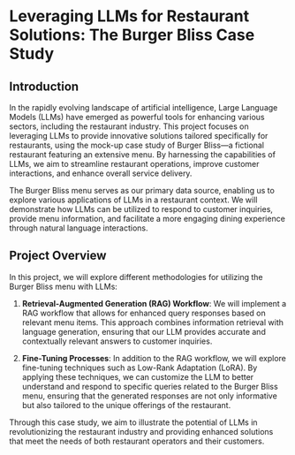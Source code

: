 # Leveraging LLMs for Restaurant Solutions: The Burger Bliss Case Study

## Introduction

In the rapidly evolving landscape of artificial intelligence, Large Language Models (LLMs) have emerged as powerful tools for enhancing various sectors, including the restaurant industry. This project focuses on leveraging LLMs to provide innovative solutions tailored specifically for restaurants, using the mock-up case study of Burger Bliss—a fictional restaurant featuring an extensive menu. By harnessing the capabilities of LLMs, we aim to streamline restaurant operations, improve customer interactions, and enhance overall service delivery.

The Burger Bliss menu serves as our primary data source, enabling us to explore various applications of LLMs in a restaurant context. We will demonstrate how LLMs can be utilized to respond to customer inquiries, provide menu information, and facilitate a more engaging dining experience through natural language interactions.

## Project Overview

In this project, we will explore different methodologies for utilizing the Burger Bliss menu with LLMs:

1. **Retrieval-Augmented Generation (RAG) Workflow**: We will implement a RAG workflow that allows for enhanced query responses based on relevant menu items. This approach combines information retrieval with language generation, ensuring that our LLM provides accurate and contextually relevant answers to customer inquiries.

2. **Fine-Tuning Processes**: In addition to the RAG workflow, we will explore fine-tuning techniques such as Low-Rank Adaptation (LoRA). By applying these techniques, we can customize the LLM to better understand and respond to specific queries related to the Burger Bliss menu, ensuring that the generated responses are not only informative but also tailored to the unique offerings of the restaurant.

Through this case study, we aim to illustrate the potential of LLMs in revolutionizing the restaurant industry and providing enhanced solutions that meet the needs of both restaurant operators and their customers.
